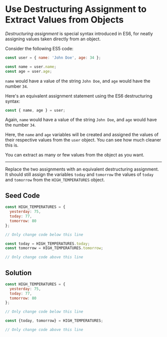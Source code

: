 # Use Destructuring Assignment to Extract Values from Objects

*Destructuring assignment* is special syntax introduced in ES6, for neatly assigning values taken directly from an object.

Consider the following ES5 code:

```javascript
const user = { name: 'John Doe', age: 34 };

const name = user.name;
const age = user.age;
```

`name` would have a value of the string `John Doe`, and `age` would have the number `34`.

Here's an equivalent assignment statement using the ES6 destructuring syntax:

```javascript
const { name, age } = user;
```
Again, `name` would have a value of the string `John Doe`, and `age` would have the number `34`.

Here, the `name` and `age` variables will be created and assigned the values of their respective values from the `user` object. You can see how much cleaner this is.

You can extract as many or few values from the object as you want.

-----

Replace the two assignments with an equivalent destructuring assignment. It should still assign the variables `today` and `tomorrow` the values of `today` and `tomorrow` from the `HIGH_TEMPERATURES` object.

## Seed Code

```javascript
const HIGH_TEMPERATURES = {
  yesterday: 75,
  today: 77,
  tomorrow: 80
};

// Only change code below this line

const today = HIGH_TEMPERATURES.today;
const tomorrow = HIGH_TEMPERATURES.tomorrow;

// Only change code above this line
```

## Solution

```javascript
const HIGH_TEMPERATURES = {
  yesterday: 75,
  today: 77,
  tomorrow: 80
};

// Only change code below this line

const {today, tomorrow} = HIGH_TEMPERATURES;

// Only change code above this line
```

